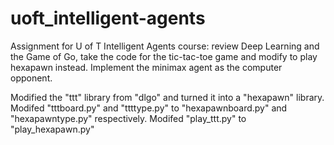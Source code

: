 # uoft_intelligent-agents

Assignment for U of T Intelligent Agents course: review Deep Learning and the Game of Go, take the code for the tic-tac-toe game and modify to play hexapawn instead. Implement the minimax agent as the computer opponent.

Modified the "ttt" library from "dlgo" and turned it into a "hexapawn" library.
Modifed "tttboard.py" and "ttttype.py" to "hexapawnboard.py" and "hexapawntype.py" respectively.
Modifed "play_ttt.py" to "play_hexapawn.py"
